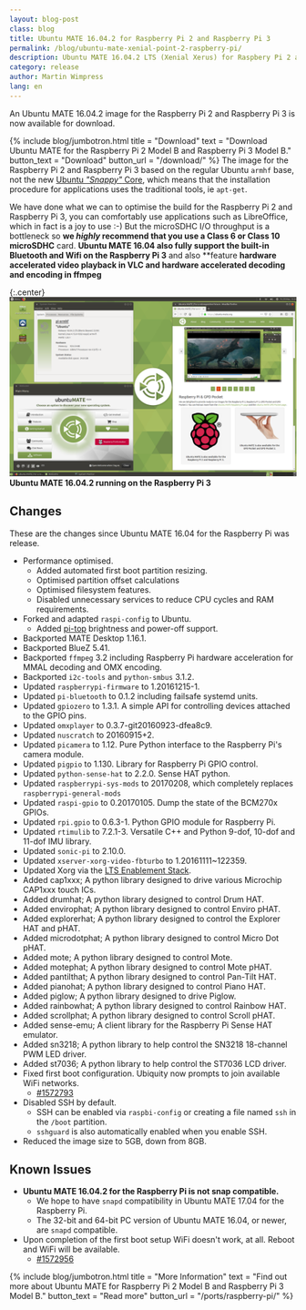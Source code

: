 ```yaml
---
layout: blog-post
class: blog
title: Ubuntu MATE 16.04.2 for Raspberry Pi 2 and Raspberry Pi 3
permalink: /blog/ubuntu-mate-xenial-point-2-raspberry-pi/
description: Ubuntu MATE 16.04.2 LTS (Xenial Xerus) for Raspbery Pi 2 and Raspberry Pi 3.
category: release
author: Martin Wimpress
lang: en
---
```


An Ubuntu MATE 16.04.2 image for the Raspberry Pi 2 and Raspberry Pi 3 is now
available for download.

{% include blog/jumbotron.html
    title = "Download"
    text = "Download Ubuntu MATE for the Raspberry Pi 2 Model B and Raspberry Pi 3 Model B."
    button_text = "Download"
    button_url = "/download/"
%}
The image for the Raspberry Pi 2 and Raspberry Pi 3 based on the regular
Ubuntu `armhf` base, not the new [Ubuntu *"Snappy"*
Core](https://www.ubuntu.com/core), which means that the installation
procedure for applications uses the traditional tools, ie `apt-get`.

We have done what we can to optimise the build for the Raspberry Pi 2 and
Raspberry Pi 3, you can comfortably use applications such as LibreOffice,
which in fact is a joy to use :-) But the microSDHC I/O throughput is a
bottleneck so **we *highly* recommend that you use a Class 6 or Class 10
microSDHC** card. **Ubuntu MATE 16.04 also fully support the built-in
Bluetooth and Wifi on the Raspberry Pi 3** and also **feature **hardware
accelerated video playback in VLC and hardware accelerated decoding and
encoding in ffmpeg**

{:.center}
![Ubuntu MATE 16.04.2 running on the Raspberry Pi 3](/images/blog/Screenshots/09_raspberrypi.png)
**Ubuntu MATE 16.04.2 running on the Raspberry Pi 3**

## Changes

These are the changes since Ubuntu MATE 16.04 for the Raspberry Pi was release.

  * Performance optimised.
    * Added automated first boot partition resizing.
    * Optimised partition offset calculations
    * Optimised filesystem features.
    * Disabled unnecessary services to reduce CPU cycles and RAM requirements.
  * Forked and adapted `raspi-config` to Ubuntu.
    * Added [pi-top](https://www.pi-top.com/) brightness and power-off support.
  * Backported MATE Desktop 1.16.1.
  * Backported BlueZ 5.41.
  * Backported `ffmpeg` 3.2 including Raspberry Pi hardware acceleration for MMAL decoding and OMX encoding.
  * Backported `i2c-tools` and `python-smbus` 3.1.2.
  * Updated `raspberrypi-firmware` to 1.20161215-1.
  * Updated `pi-bluetooth` to 0.1.2 including failsafe systemd units.
  * Updated `gpiozero` to 1.3.1. A simple API for controlling devices attached to the GPIO pins.
  * Updated `omxplayer` to 0.3.7-git20160923-dfea8c9.
  * Updated `nuscratch` to 20160915+2.
  * Updated `picamera` to 1.12. Pure Python interface to the Raspberry Pi's camera module.
  * Updated `pigpio` to 1.130. Library for Raspberry Pi GPIO control.
  * Updated `python-sense-hat` to 2.2.0. Sense HAT python.
  * Updated `raspberrypi-sys-mods` to 20170208, which completely replaces `raspberrypi-general-mods`
  * Updated `raspi-gpio` to 0.20170105. Dump the state of the BCM270x GPIOs.
  * Updated `rpi.gpio` to 0.6.3-1. Python GPIO module for Raspberry Pi.
  * Updated `rtimulib` to 7.2.1-3. Versatile C++ and Python 9-dof, 10-dof and 11-dof IMU library.
  * Updated `sonic-pi` to 2.10.0.
  * Updated `xserver-xorg-video-fbturbo` to 1.20161111~122359.
  * Updated Xorg via the [LTS Enablement Stack](https://wiki.ubuntu.com/Kernel/LTSEnablementStack).
  * Added cap1xxx; A python library designed to drive various Microchip CAP1xxx touch ICs.
  * Added drumhat; A python library designed to control Drum HAT.
  * Added envirophat; A python library designed to control Enviro pHAT.
  * Added explorerhat; A python library designed to control the Explorer HAT and pHAT.
  * Added microdotphat; A python library designed to control Micro Dot pHAT.
  * Added mote; A python library designed to control Mote.
  * Added motephat; A python library designed to control Mote pHAT.
  * Added pantilthat; A python library designed to control Pan-Tilt HAT.
  * Added pianohat; A python library designed to control Piano HAT.
  * Added piglow; A python library designed to drive Piglow.
  * Added rainbowhat; A python library designed to control Rainbow HAT.
  * Added scrollphat; A python library designed to control Scroll pHAT.
  * Added sense-emu; A client library for the Raspberry Pi Sense HAT emulator.
  * Added sn3218; A python library to help control the SN3218 18-channel PWM LED driver.
  * Added st7036; A python library to help control the ST7036 LCD driver.
  * Fixed first boot configuration. Ubiquity now prompts to join available WiFi networks.
    * [#1572793](https://bugs.launchpad.net/bugs/1572793)
  * Disabled SSH by default.
    * SSH can be enabled via `raspbi-config` or creating a file named `ssh` in the `/boot` partition.
    * `sshguard` is also automatically enabled when you enable SSH.
  * Reduced the image size to 5GB, down from 8GB.

## Known Issues

  * **Ubuntu MATE 16.04.2 for the Raspberry Pi is not snap compatible.**
    * We hope to have `snapd` compatibility in Ubuntu MATE 17.04 for the Raspberry Pi.
    * The 32-bit and 64-bit PC version of Ubuntu MATE 16.04, or newer, are `snapd` compatible.
  * Upon completion of the first boot setup WiFi doesn't work, at all. Reboot and WiFi will be available.
    * [#1572956](https://bugs.launchpad.net/bugs/1572956)

{% include blog/jumbotron.html
    title = "More Information"
    text = "Find out more about Ubuntu MATE for Raspberry Pi 2 Model B and Raspberry Pi 3 Model B."
    button_text = "Read more"
    button_url = "/ports/raspberry-pi/"
%}
